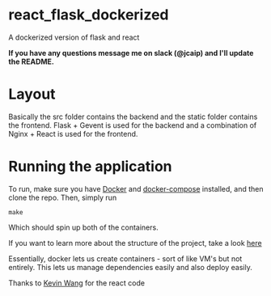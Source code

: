 # react_flask_dockerized
A dockerized version of flask and react

**If you have any questions message me on slack (@jcaip) and I'll update the README.**

# Layout
Basically the src folder contains the backend and the static folder contains the frontend. 
Flask + Gevent is used for the backend and a combination of Nginx + React is used for the frontend. 

# Running the application
To run, make sure you have [Docker](https://www.docker.com/) and [docker-compose](https://docs.docker.com/compose/) installed, and then clone the repo.
Then, simply run 

```make```

Which should spin up both of the containers. 

If you want to learn more about the structure of the project, take a look [here](https://jcaip.github.io/Dockerizing-Web-Applications/)

Essentially, docker lets us create containers - sort of like VM's but not entirely. This lets us manage dependencies easily and also deploy easily. 

Thanks to [Kevin Wang](https://github.com/xorkevin/) for the react code
